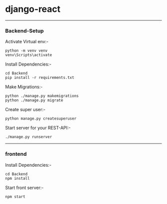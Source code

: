 # django-react

***
### Backend-Setup 

Activate Virtual env:-
```
python -m venv venv
venv\Scripts\activate
```
Install Dependencies:- 
```
cd Backend
pip install -r requirements.txt
```
Make Migrations:-
```
python ./manage.py makemigrations
python ./manage.py migrate
```
Create super user:-
```
python manage.py createsuperuser
```
Start server for your REST-API:-
```
./manage.py runserver
```     

***
### frontend

Install Dependencies:- 
```
cd Backend
npm install
```
Start front server:-
```
npm start
```
